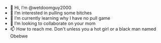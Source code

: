 - 👋 Hi, I’m @wetdoomguy2000
- 👀 I’m interested in pulling some bitches
- 🌱 I’m currently learning why I have no pull game
- 💞️ I’m looking to collaborate on your mom
- 📫 How to reach me. Don't unless you a hot girl or a black man named Obebwe

<!---
wetdoomguy2000/wetdoomguy2000 is a ✨ special ✨ repository because its `README.md` (this file) appears on your GitHub profile.
You can click the Preview link to take a look at your changes.
--->

